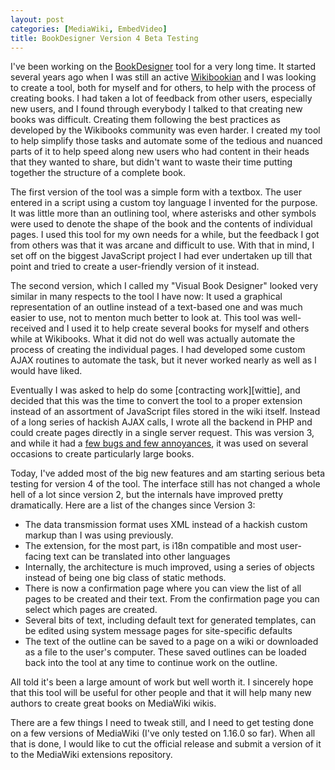 ```yaml
---
layout: post
categories: [MediaWiki, EmbedVideo]
title: BookDesigner Version 4 Beta Testing
---
```


I've been working on the [BookDesigner][bookdesigner] tool for a very long
time. It started several years ago when I was still an active
[Wikibookian][meatwikibooks] and I was looking to
create a tool, both for myself and for others, to help with the process of
creating books. I had taken a lot of feedback from other users, especially new
users, and I found through everybody I talked to that creating new books was
difficult. Creating them following the best practices as developed by the
Wikibooks community was even harder. I created my tool to help simplify those
tasks and automate some of the tedious and nuanced parts of it to help speed
along new users who had content in their heads that they wanted to share, but
didn't want to waste their time putting together the structure of a complete
book.

[meatwikibooks]: http://en.wikibooks.org/wiki/User:Whiteknight

The first version of the tool was a simple form with a textbox. The user
entered in a script using a custom toy language I invented for the purpose. It
was little more than an outlining tool, where asterisks and other symbols were
used to denote the shape of the book and the contents of individual pages. I
used this tool for my own needs for a while, but the feedback I got from
others was that it was arcane and difficult to use. With that in mind, I set
off on the biggest JavaScript project I had ever undertaken up till that point
and tried to create a user-friendly version of it instead.

The second version, which I called my "Visual Book Designer" looked very
similar in many respects to the tool I have now: It used a graphical
representation of an outline instead of a text-based one and was much easier
to use, not to menton much better to look at. This tool was well-received and
I used it to help create several books for myself and others while at
Wikibooks. What it did not do well was actually automate the process of
creating the individual pages. I had developed some custom AJAX routines to
automate the task, but it never worked nearly as well as I would have liked.

Eventually I was asked to help do some [contracting work][wittie], and decided
that this was the time to convert the tool to a proper extension instead of an
assortment of JavaScript files stored in the wiki itself. Instead of a long
series of hackish AJAX calls, I wrote all the backend in PHP and could create
pages directly in a single server request. This was version 3, and while it
had a [few bugs and few annoyances][issues], it was used on several occasions
to create particularly large books.

Today, I've added most of the big new features and am starting serious beta
testing for version 4 of the tool. The interface still has not
changed a whole hell of a lot since version 2, but the internals have improved
pretty dramatically. Here are a list of the changes since Version 3:

 * The data transmission format uses XML instead of a hackish custom markup
   than I was using previously.
 * The extension, for the most part, is i18n compatible and most user-facing
   text can be translated into other languages
 * Internally, the architecture is much improved, using a series of objects
   instead of being one big class of static methods.
 * There is now a confirmation page where you can view the list of all pages
   to be created and their text. From the confirmation page you can select
   which pages are created.
 * Several bits of text, including default text for generated templates, can
   be edited using system message pages for site-specific defaults
 * The text of the outline can be saved to a page on a wiki or downloaded
   as a file to the user's computer. These saved outlines can be loaded back
   into the tool at any time to continue work on the outline.

All told it's been a large amount of work but well worth it. I sincerely hope
that this tool will be useful for other people and that it will help many
new authors to create great books on MediaWiki wikis.

There are a few things I need to tweak still, and I need to get testing done
on a few versions of MediaWiki (I've only tested on 1.16.0 so far). When all
that is done, I would like to cut the official release and submit a version of
it to the MediaWiki extensions repository.

[bookdesigner]: http://github.com/Whiteknight/mediawiki-bookdesigner
[issues]: https://github.com/Whiteknight/mediawiki-bookdesigner/issues
